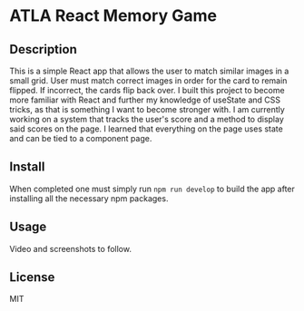 # ATLA React Memory Game

## Description
This is a simple React app that allows the user to match similar images in a small grid. User must match correct images in order for the card to remain flipped. If incorrect, the cards flip back over. I built this project to become more familiar with React and further my knowledge of useState and CSS tricks, as that is something I want to become stronger with. I am currently working on a system that tracks the user's score and a method to display said scores on the page. I learned that everything on the page uses state and can be tied to a component page.

## Install
When completed one must simply run `npm run develop` to build the app after installing all the necessary npm packages.

## Usage
Video and screenshots to follow.

## License
MIT